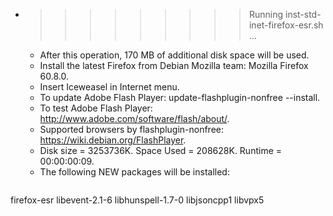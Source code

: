* >>>>>>>>> Running inst-std-inet-firefox-esr.sh ...
  * After this operation, 170 MB of additional disk space will be used.
  * Install the latest Firefox from Debian Mozilla team: Mozilla Firefox 60.8.0.
  * Insert Iceweasel in Internet menu.
  * To update Adobe Flash Player: update-flashplugin-nonfree --install.
  * To test Adobe Flash Player: http://www.adobe.com/software/flash/about/.
  * Supported browsers by flashplugin-nonfree: https://wiki.debian.org/FlashPlayer.
  * Disk size = 3253736K. Space Used = 208628K. Runtime = 00:00:00:09.
  * The following NEW packages will be installed:
  ```bash
firefox-esr libevent-2.1-6 libhunspell-1.7-0 libjsoncpp1 libvpx5
  ```

